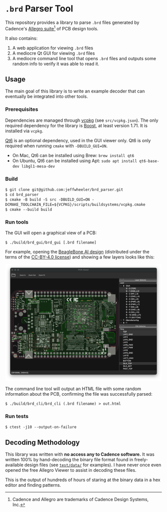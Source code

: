 # `.brd` Parser Tool

This repository provides a library to parse `.brd` files generated by Cadence's [Allegro suite][cadence-allegro][^1] of PCB design tools.

It also contains:

1. A web application for viewing `.brd` files
2. A mediocre Qt GUI for viewing `.brd` files
3. A mediocre command line tool that opens `.brd` files and outputs some random info to verify it was able to read it.

## Usage

The main goal of this library is to write an example decoder that can eventually be integrated into other tools.

### Prerequisites

Dependencies are managed through [vcpkg][vcpkg] (see `src/vcpkg.json`). The only required dependency for the library is [Boost][boost], at least version 1.71. It is installed via `vcpkg`.

[Qt6][qt6] is an optional dependency, used in the GUI viewer only. Qt6 is only required when running `cmake` with `-DBUILD_GUI=ON`.

* On Mac, Qt6 can be installed using Brew: `brew install qt6`
* On Ubuntu, Qt6 can be installed using Apt: `sudo apt install qt6-base-dev libgl1-mesa-dev`

### Build

```shell
$ git clone git@github.com:jeffwheeler/brd_parser.git
$ cd brd_parser
$ cmake -B build -S src -DBUILD_GUI=ON -DCMAKE_TOOLCHAIN_FILE=${VCPKG}/scripts/buildsystems/vcpkg.cmake
$ cmake --build build
```

### Run tools

The GUI will open a graphical view of a PCB:
```shell
$ ./build/brd_gui/brd_gui [.brd filename]
```

For example, opening the [BeagleBone AI design][bb-ai] (distributed under the terms of the [CC-BY-4.0 license][bb-ai-license]) and showing a few layers looks like this:

<img src="/docs/images/BeagleBone-AI.png" width="600" alt="BeagleBone AI .brd viewed in brd_gui" />

The command line tool will output an HTML file with some random information about the PCB, confirming the file was successfully parsed:
```shell
$ ./build/brd_cli/brd_cli (.brd filename) > out.html
```

### Run tests

```shell
$ ctest -j10 --output-on-failure
```

## Decoding Methodology

This library was written with **no access any to Cadence software.** It was written 100% by hand-decoding the binary file format found in freely-available design files (see [`test/data/`][test-data] for examples). I have never once even opened the free Allegro Viewer to assist in decoding these files.

This is the output of hundreds of hours of staring at the binary data in a hex editor and finding patterns.

[^1]: Cadence and Allegro are trademarks of Cadence Design Systems, Inc.

[cadence-allegro]: https://www.cadence.com/en_US/home/tools/pcb-design-and-analysis/pcb-layout/allegro-pcb-designer.html
[vcpkg]: https://vcpkg.io/en/
[boost]: https://www.boost.org
[qt6]: https://www.qt.io/product/qt6
[bb-ai]: https://github.com/beagleboard/beaglebone-ai
[bb-ai-license]: https://github.com/beagleboard/beaglebone-ai/blob/master/LICENSE
[test-data]: https://github.com/jeffwheeler/brd_parser/blob/main/src/test/data/CMakeLists.txt
